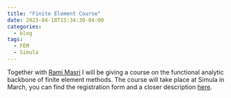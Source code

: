 ```yaml
---
title: "Finite Element Course"
date: 2023-04-18T15:34:30-04:00
categories:
  - blog
tags:
  - FEM
  - Simula
---
```



Together with [Rami Masri](https://ramimasri.github.io/) I will be giving a course on the functional analytic backbone of finite element methods. The course will take place at Simula in March, you can find the registration form and a closer description [here](https://www.simula.no/education/courses/faefem-functional-analysis-essentials-finite-element-method).
